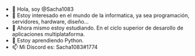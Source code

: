 - 👋 Hola, soy @Sacha1083
- 👀 Estoy interesado en el mundo de la informatica, ya sea programación, servidores, hardware, diseño...
- 📖 Ahora mismo estoy estudiando. En el ciclo superior de desarollo de aplicaciones multiplataforma.
- 🌱 Estoy aprendiendo Python.
- 📫 Mi Discord es: Sacha1083#1774

<!---
En este repositorio subire lo que se me ocurra.
--->
